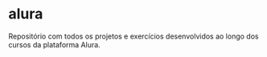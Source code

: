 # alura
Repositório com todos os projetos e exercícios desenvolvidos ao longo dos cursos da plataforma Alura.
